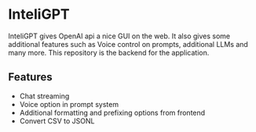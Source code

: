 # InteliGPT

InteliGPT gives OpenAI api a nice GUI on the web. It also gives some additional features such as Voice control on prompts, additional LLMs and many more. This repository is the backend for the application.

## Features

- Chat streaming
- Voice option in prompt system
- Additional formatting and prefixing options from frontend
- Convert CSV to JSONL
